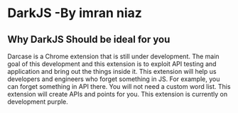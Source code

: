 # DarkJS -By imran niaz 

## Why DarkJS Should be ideal for you 
Darcase is a Chrome extension that is still under development. The main goal of this development and this extension is to exploit API testing and application and bring out the things inside it. This extension will help us developers and engineers who forget something in JS. For example, you can forget something in API there. You will not need a custom word list. This extension will create APIs and points for you. This extension is currently on development purple.